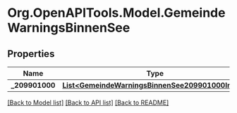 # Org.OpenAPITools.Model.GemeindeWarningsBinnenSee

## Properties

Name | Type | Description | Notes
------------ | ------------- | ------------- | -------------
**_209901000** | [**List&lt;GemeindeWarningsBinnenSee209901000Inner&gt;**](GemeindeWarningsBinnenSee209901000Inner.md) |  | [optional] 

[[Back to Model list]](../README.md#documentation-for-models) [[Back to API list]](../README.md#documentation-for-api-endpoints) [[Back to README]](../README.md)

